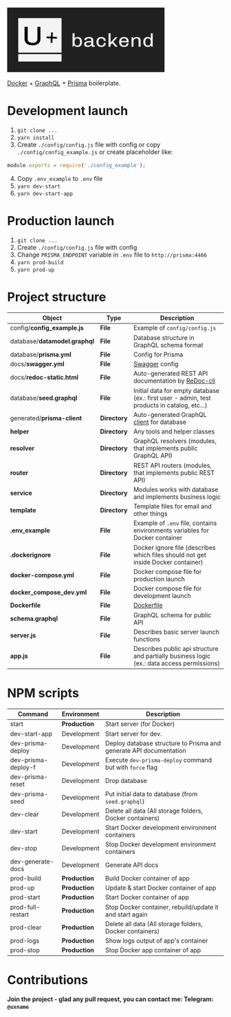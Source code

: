 ![](./docs/assets/logo.png)

[Docker](https://www.docker.com/) + [GraphQL](https://graphql.org/) + [Prisma](https://www.prisma.io/) boilerplate.

# Development launch
1. `git clone ...`
2. `yarn install`
3. Create `./config/config.js` file with config or copy `./config/config_example.js` or create placeholder like:
```js
module.exports = require('./config_example');
```
4. Copy `.env_example` to `.env` file 
5. `yarn dev-start`
6. `yarn dev-start-app`

# Production launch
1. `git clone ...`
2. Create `./config/config.js` file with config
3. Change `PRISMA_ENDPOINT` variable in `.env` file to `http://prisma:4466`
4. `yarn prod-build`
5. `yarn prod-up`

# Project structure

 Object                                    | Type          | Description  
-------------------------------------------|---------------|--------------
 config/**config_example.js**              | **File**      | Example of `config/config.js`  
 database/**datamodel.graphql**            | **File**      | Database structure in GraphQL schema format  
 database/**prisma.yml**                   | **File**      | Config for Prisma  
 docs/**swagger.yml**                      | **File**      | [Swagger](https://swagger.io) config  
 docs/**redoc-static.html**                | **File**      | Auto-generated REST API documentation by [ReDoc-cli](https://github.com/Rebilly/ReDoc/blob/master/cli/README.md)  
 database/**seed.graphql**                 | **File**      | Initial data for empty database (ex.: first user - admin, test products in catalog, etc...)   
 generated/**prisma-client**               | **Directory** | Auto-generated GraphQL [client](https://www.prisma.io/docs/prisma-client) for database
 **helper**                                | **Directory** | Any tools and helper classes
 **resolver**                              | **Directory** | GraphQL resolvers (modules, that implements public GraphQL API)
 **router**                                | **Directory** | REST API routers (modules, that implements public REST API)
 **service**                               | **Directory** | Modules works with database and implements business logic
 **template**                              | **Directory** | Template files for email and other things 
 **.env_example**                          | **File**      | Example of `.env` file, contains environments variables for Docker container 
 **.dockerignore**                         | **File**      | Docker ignore file (describes which files should not get inside Docker container)  
 **docker-compose.yml**                    | **File**      | Docker compose file for production launch  
 **docker_compose_dev.yml**                | **File**      | Docker compose file for development launch  
 **Dockerfile**                            | **File**      | [Dockerfile](https://docs.docker.com/engine/reference/builder)  
 **schema.graphql**                        | **File**      | GraphQL schema for public API  
 **server.js**                             | **File**      | Describes basic server launch functions
 **app.js**                                | **File**      | Describes public api structure and partially business logic (ex.: data access permissions)   

# NPM scripts

 Command                | Environment     | Description
 -----------------------|-----------------|--------------
 start                  | **Production**  | Start server (for Docker)
 dev-start-app          | Development     | Start server for dev.
 dev-prisma-deploy      | Development     | Deploy database structure to Prisma and generate API documentation 
 dev-prisma-deploy-f    | Development     | Execute `dev-prisma-deploy` command but with `force` flag
 dev-prisma-reset       | Development     | Drop database
 dev-prisma-seed        | Development     | Put initial data to database (from `seed.graphql`) 
 dev-clear              | Development     | Delete all data (All storage folders, Docker containers)
 dev-start              | Development     | Start Docker development environment containers 
 dev-stop               | Development     | Stop Docker development environment containers
 dev-generate-docs      | Development     | Generate API docs
 prod-build             | **Production**  | Build Docker container of app 
 prod-up                | **Production**  | Update & start Docker container of app
 prod-start             | **Production**  | Start Docker container of app
 prod-full-restart      | **Production**  | Stop Docker container, rebuild/update it and start again
 prod-clear             | **Production**  | Delete all data (All storage folders, Docker containers)
 prod-logs              | **Production**  | Show logs output of app's container
 prod-stop              | **Production**  | Stop Docker app container of app

# Contributions
**Join the project - glad any pull request, you can contact me:
Telegram: `@uxname`**
